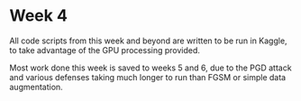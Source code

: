 # Week 4

All code scripts from this week and beyond are written to be run in Kaggle, to take advantage of the GPU processing provided.

Most work done this week is saved to weeks 5 and 6, due to the PGD attack and various defenses taking much longer to run than FGSM or simple data augmentation.

